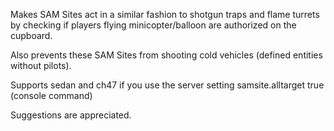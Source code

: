 Makes SAM Sites act in a similar fashion to shotgun traps and flame turrets by checking if players flying minicopter/balloon are authorized on the cupboard.

Also prevents these SAM Sites from shooting cold vehicles (defined entities without pilots). 

Supports sedan and ch47 if you use the server setting samsite.alltarget true (console command)


Suggestions are appreciated.